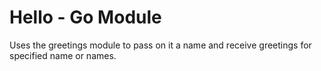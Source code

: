 # Hello - Go Module

Uses the greetings module to pass on it a name and receive greetings for specified name or names.
